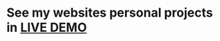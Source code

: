 # See my websites personal projects in [LIVE DEMO](https://rusdiana97.github.io/portfolio.github.io/)

